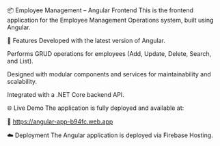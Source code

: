 📦 Employee Management – Angular Frontend
This is the frontend application for the Employee Management Operations system, built using Angular.

🚀 Features
Developed with the latest version of Angular.

Performs GRUD
operations for employees (Add, Update, Delete, Search, and List).

Designed with modular components and services for maintainability and scalability.

Integrated with a .NET Core backend API.

🌐 Live Demo
The application is fully deployed and available at:

🔗 https://angular-app-b94fc.web.app

☁️ Deployment
The Angular application is deployed via Firebase Hosting.

